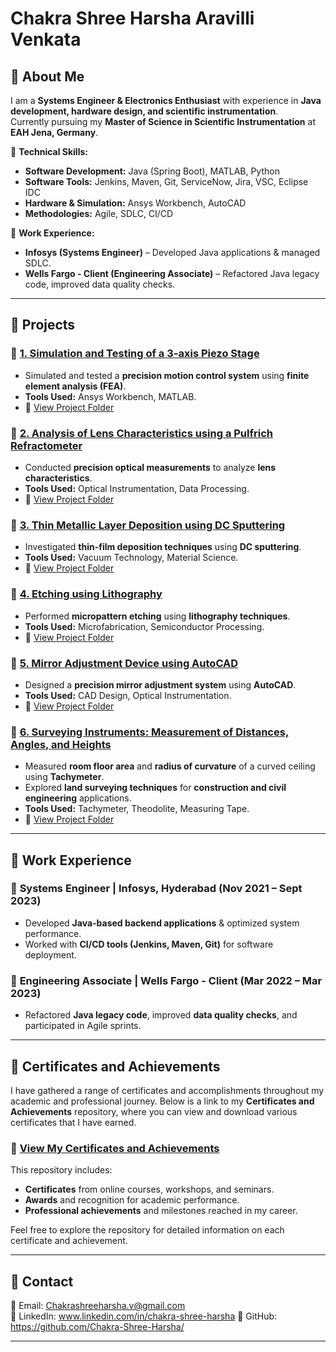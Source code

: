 # Chakra Shree Harsha Aravilli Venkata  

## 🔹 About Me  
I am a **Systems Engineer & Electronics Enthusiast** with experience in **Java development, hardware design, and scientific instrumentation**.  
Currently pursuing my **Master of Science in Scientific Instrumentation** at **EAH Jena, Germany**.  

🚀 **Technical Skills:**  
- **Software Development:** Java (Spring Boot), MATLAB, Python  
- **Software Tools:** Jenkins, Maven, Git, ServiceNow, Jira, VSC, Eclipse IDC 
- **Hardware & Simulation:** Ansys Workbench, AutoCAD  
- **Methodologies:** Agile, SDLC, CI/CD  

💼 **Work Experience:**  
- **Infosys (Systems Engineer)** – Developed Java applications & managed SDLC.  
- **Wells Fargo - Client (Engineering Associate)** – Refactored Java legacy code, improved data quality checks.  

---

## 📂 Projects  

### 🔹 [1. Simulation and Testing of a 3-axis Piezo Stage](3-axis-piezo-stage/README.md)  
- Simulated and tested a **precision motion control system** using **finite element analysis (FEA)**.  
- **Tools Used:** Ansys Workbench, MATLAB.  
- 📂 [View Project Folder](3-axis-piezo-stage/)  

### 🔹 [2. Analysis of Lens Characteristics using a Pulfrich Refractometer](lens-analysis/README.md)  
- Conducted **precision optical measurements** to analyze **lens characteristics**.  
- **Tools Used:** Optical Instrumentation, Data Processing.  
- 📂 [View Project Folder](lens-analysis/)  

### 🔹 [3. Thin Metallic Layer Deposition using DC Sputtering](dc-sputtering/README.md)  
- Investigated **thin-film deposition techniques** using **DC sputtering**.  
- **Tools Used:** Vacuum Technology, Material Science.  
- 📂 [View Project Folder](dc-sputtering/)  

### 🔹 [4. Etching using Lithography](etching-lithography/README.md)  
- Performed **micropattern etching** using **lithography techniques**.  
- **Tools Used:** Microfabrication, Semiconductor Processing.  
- 📂 [View Project Folder](etching-lithography/)  

### 🔹 [5. Mirror Adjustment Device using AutoCAD](mirror-adjustment-device/README.md)  
- Designed a **precision mirror adjustment system** using **AutoCAD**.  
- **Tools Used:** CAD Design, Optical Instrumentation.  
- 📂 [View Project Folder](mirror-adjustment-device/)

### 🔹 [6. Surveying Instruments: Measurement of Distances, Angles, and Heights](surveying-instruments/README.md)  
- Measured **room floor area** and **radius of curvature** of a curved ceiling using **Tachymeter**.  
- Explored **land surveying techniques** for **construction and civil engineering** applications.  
- **Tools Used:** Tachymeter, Theodolite, Measuring Tape.  
- 📂 [View Project Folder](surveying-instruments/) 

---

## 🚀 Work Experience  

### 🔹 **Systems Engineer** | Infosys, Hyderabad (Nov 2021 – Sept 2023)  
- Developed **Java-based backend applications** & optimized system performance.  
- Worked with **CI/CD tools (Jenkins, Maven, Git)** for software deployment.  

### 🔹 **Engineering Associate** | Wells Fargo - Client (Mar 2022 – Mar 2023)  
- Refactored **Java legacy code**, improved **data quality checks**, and participated in Agile sprints.  

---

## 📜 Certificates and Achievements

I have gathered a range of certificates and accomplishments throughout my academic and professional journey. Below is a link to my **Certificates and Achievements** repository, where you can view and download various certificates that I have earned.

### 🔹 [View My Certificates and Achievements](https://github.com/Chakra-Shree-Harsha/certificates-achievements)

This repository includes:
- **Certificates** from online courses, workshops, and seminars.
- **Awards** and recognition for academic performance.
- **Professional achievements** and milestones reached in my career.

Feel free to explore the repository for detailed information on each certificate and achievement.

---

## 🔗 Contact  
📧 Email: Chakrashreeharsha.v@gmail.com  
🔗 LinkedIn: www.linkedin.com/in/chakra-shree-harsha 
🔗 GitHub: https://github.com/Chakra-Shree-Harsha/

---
